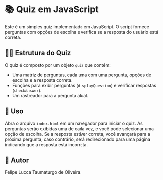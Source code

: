 # 📚 Quiz em JavaScript

Este é um simples quiz implementado em JavaScript. O script fornece perguntas com opções de escolha e verifica se a resposta do usuário está correta.

## 👨‍💻 Estrutura do Quiz

O quiz é composto por um objeto `quiz` que contém:

- Uma matriz de perguntas, cada uma com uma pergunta, opções de escolha e a resposta correta.
- Funções para exibir perguntas (`displayQuestion`) e verificar respostas (`checkAnswer`).
- Um rastreador para a pergunta atual.

## 🔎 Uso

Abra o arquivo `index.html` em um navegador para iniciar o quiz. As perguntas serão exibidas uma de cada vez, e você pode selecionar uma opção de escolha. Se a resposta estiver correta, você avançará para a próxima pergunta; caso contrário, será redirecionado para uma página indicando que a resposta está incorreta.

## 📌 Autor

Felipe Lucca Taumaturgo de Oliveira.

